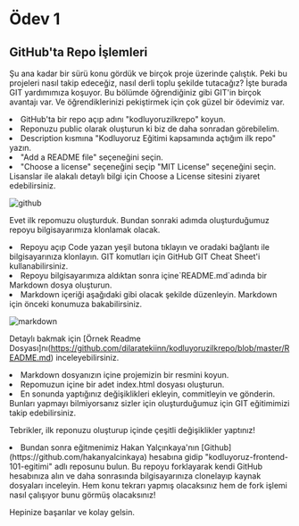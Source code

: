 # Ödev 1

## GitHub'ta Repo İşlemleri
Şu ana kadar bir sürü konu gördük ve birçok proje üzerinde çalıştık. Peki bu projeleri nasıl takip edeceğiz, nasıl derli toplu şekilde tutacağız? İşte burada GIT yardımımıza koşuyor. Bu bölümde öğrendiğiniz gibi GIT'in birçok avantajı var. Ve öğrendiklerinizi pekiştirmek için çok güzel bir ödevimiz var.

<li>GitHub'ta bir repo açıp adını "kodluyoruzilkrepo" koyun.
<li>Reponuzu public olarak oluşturun ki biz de daha sonradan görebilelim.
<li>Description kısmına "Kodluyoruz Eğitimi kapsamında açtığım ilk repo" yazın.
<li>"Add a README file" seçeneğini seçin.
<li>"Choose a license" seçeneğini seçip "MIT License" seçeneğini seçin. Lisanslar ile alakalı detaylı bilgi için  Choose a License sitesini ziyaret edebilirsiniz.
 
 ![github](https://user-images.githubusercontent.com/65899853/164896434-dab16d27-9e1f-47f9-a575-f889d2376882.JPG)

  
  
  
  
  Evet ilk repomuzu oluşturduk. Bundan sonraki adımda oluşturduğumuz repoyu bilgisayarımıza klonlamak olacak.

<li>Repoyu açıp Code yazan yeşil butona tıklayın ve oradaki bağlantı ile bilgisayarınıza klonlayın. GIT komutları için GitHub GIT Cheat Sheet'i kullanabilirsiniz.
<li>Repoyu bilgisayarımıza aldıktan sonra içine`README.md`adında bir Markdown dosya oluşturun.
<li>Markdown içeriği aşağıdaki gibi olacak şekilde düzenleyin. Markdown için önceki konumuza bakabilirsiniz.
  
  ![markdown](https://user-images.githubusercontent.com/65899853/164896592-01b7c2e6-8c26-46d0-ae90-c00dedd813da.png)

  
  Detaylı bakmak için [Örnek Readme Dosyası]nı(https://github.com/dilaratekiinn/kodluyoruzilkrepo/blob/master/README.md) inceleyebilirsiniz.

<li>Markdown dosyanızın içine projemizin bir resmini koyun.
<li>Repomuzun içine bir adet index.html dosyası oluşturun.
<li>En sonunda yaptığınız değişiklikleri ekleyin, commitleyin ve gönderin. Bunları yapmayı bilmiyorsanız sizler için oluşturduğumuz için GIT eğitimimizi takip edebilirsiniz.
  
Tebrikler, ilk reponuzu oluşturup içinde çeşitli değişiklikler yaptınız!

<li>Bundan sonra eğitmenimiz Hakan Yalçınkaya'nın  [Github](https://github.com/hakanyalcinkaya) hesabına gidip "kodluyoruz-frontend-101-egitimi" adlı reposunu bulun. Bu repoyu forklayarak kendi GitHub hesabınıza alın ve daha sonrasında bilgisayarınıza clonelayıp kaynak dosyaları inceleyin. Hem konu tekrarı yapmış olacaksınız hem de fork işlemi nasıl çalışıyor bunu görmüş olacaksınız!
  
Hepinize başarılar ve kolay gelsin.
